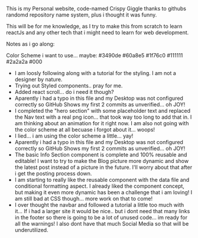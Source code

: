 This is my Personal website, code-named Crispy Giggle thanks to githubs randomd repository name system, plus i thought it was funny. 

This will be for me knowledge, as I try to make this from scratch to learn reactJs and any other tech that i might need to learn for web development. 

Notes as i go along:

Color Scheme i want to use... maybe:
#3490de
#60a8e5
#1f76c0
#111111
#2a2a2a
#000

- I am loosly following along with a tutorial for the styling. I am not a designer by nature.
- Trying out Styled components.. pray for me.
- Added react scroll... do i need it though?
- Aparently i had a typo in this file and my Desktop was not configured correctly so GitHub Shows my first 2 commits as unverified... oh JOY!
- I completed the "hero section" with some placeholder text and replaced the Nav text with a real png icon... that took way too long to add that in. I am thinking about an animation for it right now. I am also not going with the color scheme at all becuase i forgot about it... woops!
- I lied... i am using the color scheme a little... yay!
- Aparently i had a typo in this file and my Desktop was not configured correctly so GitHub Shows my first 2 commits as unverified... oh JOY!
- The basic Info Section component is complete and 100% reusable and editable! I want to try to make the Blog picture more dynamic and show the latest post instead of a picture in the future. I'll worry about that after i get the posting process down. 
- I am starting to really like the reusable component with the data file and conditional formatting aspect. I already liked the component concept, but making it even more dynamic has been a challenge that i am loving! I am still bad at CSS though... more work on that to come!
- I over thought the navbar and followed a tutorial a little too much with it... If i had a larger site it would be nice.. but i dont need that many links in the footer so there is going to be a lot of unused code... im ready for all the warnings! I also dont have that much Social Media so that will be underutilized.
